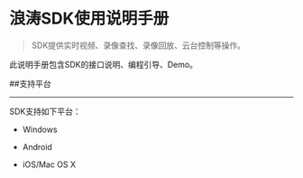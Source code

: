 ﻿浪涛SDK使用说明手册  
======  

> SDK提供实时视频、录像查找、录像回放、云台控制等操作。  

此说明手册包含SDK的接口说明、编程引导、Demo。


##支持平台  

---


SDK支持如下平台：

+ Windows

+ Android

+ iOS/Mac OS X